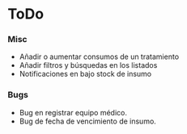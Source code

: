 # ToDo

### Misc
- Añadir o aumentar consumos de un tratamiento
- Añadir filtros y búsquedas en los listados
- Notificaciones en bajo stock de insumo

### Bugs
- Bug en registrar equipo médico.
- Bug de fecha de vencimiento de insumo.

